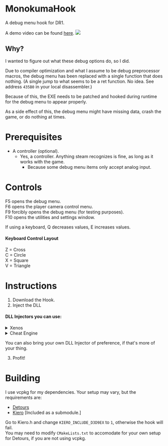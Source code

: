 # MonokumaHook 
A debug menu hook for DR1.

A demo video can be found [here](https://youtu.be/AOiwtQ3sFQ4).
![](https://cdn.platea.moe/bread/Disloyal-Specific-Ynambu/EFOIZC6gkJ.png)


## Why?
I wanted to figure out what these debug options do, so I did.

Due to compiler optimization and what I assume to be debug preprocessor macros, the debug menu has been replaced with a single function that does nothing. (A single jump to what seems to be a ret function. No idea. See address `435B0` in your local disassembler.)<br>

Because of this, the EXE needs to be patched and hooked during runtime for the debug menu to appear properly.<br>

As a side effect of this, the debug menu might have missing data, crash the game, or do nothing at times.

# Prerequisites
- A controller (optional).
  - Yes, a controller. Anything steam recognizes is fine, as long as it works with the game.
    - Because some debug menu items only accept analog input.


# Controls
F5 opens the debug menu.<br>
F6 opens the player camera control menu.<br>
F9 forcibly opens the debug menu (for testing purposes).<br>
F10 opens the utilities and settings window.<br>

If using a keyboard, Q decreases values, E increases values.

#### Keyboard Control Layout
Z = Cross<br>
C = Circle<br>
X = Square<br>
V = Triangle<br>

# Instructions 
1. Download the Hook.<br>
2. Inject the DLL<br>

#### DLL Injectors you can use:
<details>

<summary> Xenos </summary>
<a href="https://github.com/DarthTon/Xenos">https://github.com/DarthTon/Xenos</a>
<summary>Download Xenos from github.</summary>
<img src="https://cdn.platea.moe/public/msedge_Z1a5UBYfRU.png"/>
<img src="https://cdn.platea.moe/public/msedge_5G9jEMYhBE.png"/>
<li>Ask Windows Defender nicely not to delete it.</li>
<li>Start the game.</li>
<li>Run Xenos.exe as an administrator.</li>
<summary>You will now see the following:</summary>
<img src="https://cdn.platea.moe/public/Code_scgg9PxLEc.png"/>
<summary>Select the process "DR1_us.exe" as shown:</summary>
<img src="https://cdn.platea.moe/public/DR1_us_skNFv25jXJ.png"/>
<summary>Now add the DLL as shown:</summary>
<img src="https://cdn.platea.moe/public/Xenos_jw5nWH8dg0.png"/>
<summary>Finally, Xenos should look like this:</summary>
<img src="https://cdn.platea.moe/public/OY943BAm4e.png"/>
<summary>Press inject, and we're done!</summary>
<img src="https://cdn.platea.moe/public/DR1_us_KbP1mzqNB8.png"/>
<li>You can now close Xenos at this point.</li>
<br>
</details>

<details>
<summary>Cheat Engine</summary>
<li>Start the game.</li>
<li>Start Cheat Engine.</li>
<li>Select DR1_us.exe from the processes list.</li>
<img src="https://cdn.platea.moe/bread/Valuable-Old-Thunderbird/cheatengine-x86_64-SSE4-AVX2_e4OnB4haW1.jpg">
<li>Click on Memory View.</li>
<img src="https://cdn.platea.moe/bread/Zany-Sudden-Noddy/cheatengine-x86_64-SSE4-AVX2_0KzC89Zgqn.jpg">
<li>Select Tools -> Inject DLL</li>
<img src="https://cdn.platea.moe/bread/Mushy-Exotic-Spadefoot/cheatengine-x86_64-SSE4-AVX2_YmXoHhCAIV.jpg">
<li>Select MonokumaHook.dll</li>
<img src="https://cdn.platea.moe/bread/Winding-Windy-Gilamonster/cheatengine-x86_64-SSE4-AVX2_s55PVVXG3W.jpg">
<li>Select No to "Do you want to execute a function of the dll?"</li>
<img src="https://cdn.platea.moe/bread/Teal-Busy-Conure/cheatengine-x86_64-SSE4-AVX2_yxWZcxl9jv.jpg">
<li>Congratulations! You can now close Cheat Engine.</li>
<img src="https://cdn.platea.moe/bread/Worn-Real-Hoverfly/cheatengine-x86_64-SSE4-AVX2_dOkFzcCPgK.jpg">
</details>

You can also bring your own DLL Injector of preference, if that's more of your thing.

3. Profit!


# Building
I use vcpkg for my dependencies. Your setup may vary, but the requirements are:

- [Detours](https://github.com/microsoft/Detours)
- [Kiero](https://github.com/Rebzzel/kiero) [Included as a submodule.]

Go to Kiero.h and change `KIERO_INCLUDE_D3D9EX` to `1`, otherwise the hook will fail.<br>
You may need to modify `CMakeLists.txt` to accomodate for your own setup for Detours, if you are not using vcpkg.
